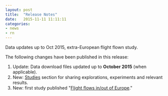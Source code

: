 ```yaml
---
layout: post
title:  "Release Notes"
date:   2015-11-11 11:11:11
categories:
- news
- rn
---
```


Data updates up to Oct 2015, extra-European flight flown study.

The following changes have been published in this release:

1. Update: Data download files updated up to **October 2015** (when applicable).
1. New: [Studies]({{site.url}}/studies/) section for sharing explorations, experiments and relevant results.
2. New: first study published "[Flight flows in/out of Europe]({{site.url}}/studies/ifr-flows/)."
